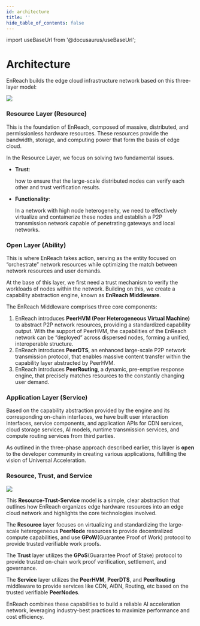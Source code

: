 ```yaml
---
id: architecture
title: ''
hide_table_of_contents: false
---
```

import useBaseUrl from '@docusaurus/useBaseUrl';

# Architecture

EnReach builds the edge cloud infrastructure network based on this three-layer model:

<div style={{textAlign: 'center'}}>
  <img src={useBaseUrl('/img/technology/arch_stack.png')} style={{maxWidth: '800'}} />
</div>

### Resource Layer (Resource)

This is the foundation of EnReach, composed of massive, distributed, and permissionless hardware resources. These resources provide the bandwidth, storage, and computing power that form the basis of edge cloud.

In the Resource Layer, we focus on solving two fundamental issues.

*   **Trust**:

    how to ensure that the large-scale distributed nodes can verify each other and trust verification results.
*   **Functionality**:

    In a network with high node heterogeneity, we need to effectively virtualize and containerize these nodes and establish a P2P transmission network capable of penetrating gateways and local networks.

### Open Layer (Ability)

This is where EnReach takes action, serving as the entity focused on “orchestrate” network resources while optimizing the match between network resources and user demands.

At the base of this layer, we first need a trust mechanism to verify the workloads of nodes within the network. Building on this, we create a capability abstraction engine, known as **EnReach Middleware**.

The EnReach Middleware comprises three core components:

1. EnReach introduces **PeerHVM (Peer Heterogeneous Virtual Machine)** to abstract P2P network resources, providing a standardized capability output. With the support of PeerHVM, the capabilities of the EnReach network can be “deployed” across dispersed nodes, forming a unified, interoperable structure.
2. EnReach introduces **PeerDTS**, an enhanced large-scale P2P network transmission protocol, that enables massive content transfer within the capability layer abstracted by PeerHVM.
3. EnReach introduces **PeerRouting**, a dynamic, pre-emptive response engine, that precisely matches resources to the constantly changing user demand.

### Application Layer (Service)

Based on the capability abstraction provided by the engine and its corresponding on-chain interfaces, we have built user interaction interfaces, service components, and application APIs for CDN services, cloud storage services, AI models, runtime transmission services, and compute routing services from third parties.

As outlined in the three-phase approach described earlier, this layer is **open** to the developer community in creating various applications, fulfilling the vision of Universal Acceleration.

### Resource, Trust, and Service

<div style={{textAlign: 'center'}}>
  <img src={useBaseUrl('/img/technology/resource_trust_service.png')} style={{maxWidth: '800'}} />
</div>

This **Resource-Trust-Service** model is a simple, clear abstraction that outlines how EnReach organizes edge hardware resources into an edge cloud network and highlights the core technologies involved.

The **Resource** layer focuses on virtualizing and standardizing the large-scale heterogeneous **PeerNode** resources to provide decentralized compute capabilities, and use **GPoW**(Guarantee Proof of Work) protocol to provide trusted verifiable work proofs.

The **Trust** layer utilizes the **GPoS**(Guarantee Proof of Stake) protocol to provide trusted on-chain work proof verification, settlement, and governance.

The **Service** layer utilizes the **PeerHVM**, **PeerDTS**, and **PeerRouting** middleware to provide services like CDN, AiDN, Routing, etc based on the trusted verifiable **PeerNodes**.

EnReach combines these capabilities to build a reliable AI acceleration network, leveraging industry-best practices to maximize performance and cost efficiency.
